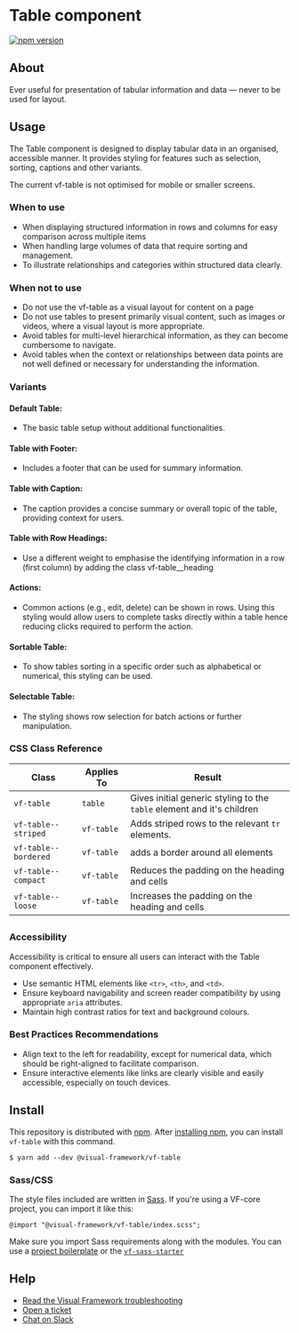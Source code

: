 # Table component

[![npm version](https://badge.fury.io/js/%40visual-framework%2Fvf-table.svg)](https://badge.fury.io/js/%40visual-framework%2Fvf-table)

## About

Ever useful for presentation of tabular information and data — never to be used for layout.

## Usage

The Table component is designed to display tabular data in an organised, accessible manner. It provides styling for features such as selection, sorting, captions and other variants.

The current vf-table is not optimised for mobile or smaller screens.

### When to use

- When displaying structured information in rows and columns for easy comparison across multiple items
- When handling large volumes of data that require sorting and management.
- To illustrate relationships and categories within structured data clearly.

### When not to use

- Do not use the vf-table as a visual layout for content on a page
- Do not use tables to present primarily visual content, such as images or videos, where a visual layout is more appropriate.
- Avoid tables for multi-level hierarchical information, as they can become cumbersome to navigate.
- Avoid tables when the context or relationships between data points are not well defined or necessary for understanding the information.

### Variants

#### Default Table:
- The basic table setup without additional functionalities.
#### Table with Footer:
- Includes a footer that can be used for summary information.
#### Table with Caption:
- The caption provides a concise summary or overall topic of the table, providing context for users.
#### Table with Row Headings:
- Use a different weight to emphasise the identifying information in a row (first column) by adding the class vf-table__heading
#### Actions:
- Common actions (e.g., edit, delete) can be shown in rows. Using this styling would allow users to complete tasks directly within a table hence reducing clicks required to perform the action.
#### Sortable Table:
- To show tables sorting in a specific order such as alphabetical or numerical, this styling can be used.
#### Selectable Table:
- The styling shows row selection for batch actions or further manipulation.

### CSS Class Reference

| Class                | Applies To | Result                                                                 |
| -------------------- | ---------- | ---------------------------------------------------------------------- |
| `vf-table`           | `table`    | Gives initial generic styling to the `table` element and it's children |
| `vf-table--striped`  | `vf-table` | Adds striped rows to the relevant `tr` elements.                       |
| `vf-table--bordered` | `vf-table` | adds a border around all elements                                      |
| `vf-table--compact`  | `vf-table` | Reduces the padding on the heading and cells                           |
| `vf-table--loose`    | `vf-table` | Increases the padding on the heading and cells                         |

##
### Accessibility
Accessibility is critical to ensure all users can interact with the Table component effectively.
- Use semantic HTML elements like  `<tr>`, `<th>`, and `<td>`.
- Ensure keyboard navigability and screen reader compatibility by using appropriate `aria` attributes.
- Maintain high contrast ratios for text and background colours.

### Best Practices Recommendations

- Align text to the left for readability, except for numerical data, which should be right-aligned to facilitate comparison.
- Ensure interactive elements like links are clearly visible and easily accessible, especially on touch devices.

## Install

This repository is distributed with [npm](https://www.npmjs.com/). After [installing npm](https://nodejs.org/), you can install `vf-table` with this command.

```
$ yarn add --dev @visual-framework/vf-table
```

### Sass/CSS

The style files included are written in [Sass](https://sass-lang.com/). If you're using a VF-core project, you can import it like this:

```
@import "@visual-framework/vf-table/index.scss";
```

Make sure you import Sass requirements along with the modules. You can use a [project boilerplate](https://stable.visual-framework.dev/building/) or the [`vf-sass-starter`](https://stable.visual-framework.dev/components/vf-sass-starter/)

## Help

- [Read the Visual Framework troubleshooting](https://stable.visual-framework.dev/troubleshooting/)
- [Open a ticket](https://github.com/visual-framework/vf-core/issues)
- [Chat on Slack](https://join.slack.com/t/visual-framework/shared_invite/enQtNDAxNzY0NDg4NTY0LWFhMjEwNGY3ZTk3NWYxNWVjOWQ1ZWE4YjViZmY1YjBkMDQxMTNlNjQ0N2ZiMTQ1ZTZiMGM4NjU5Y2E0MjM3ZGQ)
